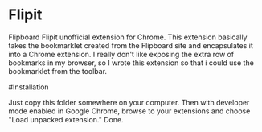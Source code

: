 Flipit
======

Flipboard Flipit unofficial extension for Chrome.  This extension basically takes the bookmarklet created from the Flipboard site and encapsulates it into a Chrome extension.  I really don't like exposing the extra row of bookmarks in my browser, so I wrote this extension so that i could use the bookmarklet from the toolbar.

#Installation

Just copy this folder somewhere on your computer.  Then with developer mode enabled in Google Chrome, browse to your extensions and choose "Load unpacked extension."  Done.
